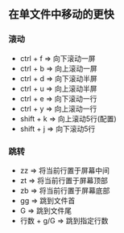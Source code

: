 ## 在单文件中移动的更快

### 滚动
- ctrl + f => 向下滚动一屏
- ctrl + b => 向上滚动一屏
- ctrl + d => 向下滚动半屏
- ctrl + u => 向上滚动半屏
- ctrl + e => 向下滚动一行
- ctrl + y => 向上滚动一行
- shift + k => 向上滚动5行(配置)
- shift + j => 向下滚动5行

### 跳转
- zz => 将当前行置于屏幕中间
- zt => 将当前行置于屏幕顶部
- zb => 将当前行置于屏幕底部
- gg => 跳到文件首
- G => 跳到文件尾
- 行数 + g/G => 跳到指定行数